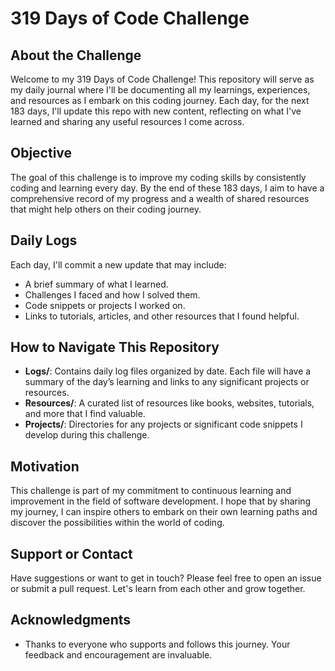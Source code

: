 # 319 Days of Code Challenge

## About the Challenge
Welcome to my 319 Days of Code Challenge! This repository will serve as my daily journal where I'll be documenting all my learnings, experiences, and resources as I embark on this coding journey. Each day, for the next 183 days, I'll update this repo with new content, reflecting on what I've learned and sharing any useful resources I come across.

## Objective
The goal of this challenge is to improve my coding skills by consistently coding and learning every day. By the end of these 183 days, I aim to have a comprehensive record of my progress and a wealth of shared resources that might help others on their coding journey.

## Daily Logs
Each day, I'll commit a new update that may include:
- A brief summary of what I learned.
- Challenges I faced and how I solved them.
- Code snippets or projects I worked on.
- Links to tutorials, articles, and other resources that I found helpful.

## How to Navigate This Repository
- **Logs/**: Contains daily log files organized by date. Each file will have a summary of the day’s learning and links to any significant projects or resources.
- **Resources/**: A curated list of resources like books, websites, tutorials, and more that I find valuable.
- **Projects/**: Directories for any projects or significant code snippets I develop during this challenge.

## Motivation
This challenge is part of my commitment to continuous learning and improvement in the field of software development. I hope that by sharing my journey, I can inspire others to embark on their own learning paths and discover the possibilities within the world of coding.

## Support or Contact
Have suggestions or want to get in touch? Please feel free to open an issue or submit a pull request. Let's learn from each other and grow together.

## Acknowledgments
- Thanks to everyone who supports and follows this journey. Your feedback and encouragement are invaluable.
